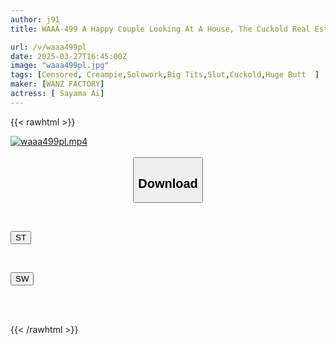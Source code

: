 ```yaml
---
author: j91
title: WAAA-499 A Happy Couple Looking At A House, The Cuckold Real Estate Lady Ai Sayama Brings The Dick Of The Happy Couple To An Immediate Creampie With Her Plump Body, Big Ass And Big Tits

url: /v/waaa499pl
date: 2025-03-27T16:45:00Z
image: "waaa499pl.jpg"
tags: [Censored, Creampie,Solowork,Big Tits,Slut,Cuckold,Huge Butt	]
maker: [WANZ FACTORY]
actress: [ Sayama Ai]
---
```



{{< rawhtml >}}

<div class="video" data-videoid="eo8412v3mZfme1">
    <a href="javascript:;">
        <img src="/v/waaa499pl/waaa499pl.jpg" width="WIDTH" height="HEIGHT" alt="waaa499pl.mp4" loading="lazy">
    </a>
</div>

<script type="text/javascript" src="https://j91.asia/asset/on-demand-st.js"></script>

<br>
  <link rel="stylesheet" href="https://j91.asia/asset/bs5.css">
  
  <center>
  <button class="btn btn-primary" type="button" data-bs-toggle="collapse" data-bs-target=".multi-collapse" aria-expanded="false" aria-controls="multiCollapseExample1 multiCollapseExample2"><h2>Download</h2></button></center>
</p>
<div class="row">
  <div class="col">
    <div class="collapse multi-collapse" id="multiCollapseExample1">
      <div class="card card-body">
	      	      <br>
<div class="buttons">  
<p><a href="/v/waaa499pl/st.html" target="_blank"><button class="btn-hover color-3"><i class="fa fa-download"></i> ST</button></a></p></div>
    </div>
  </div>
</div>
  <div class="col">
    <div class="collapse multi-collapse" id="multiCollapseExample2">
      <div class="card card-body">
	      <br>
<div class="buttons">
<p><a href="/v/waaa499pl/sw.html" target="_blank"><button class="btn-hover color-2"><i class="fa fa-download"></i> SW</button></a></p></div>
<br><br>
      </div>
    </div>
  </div>
</div>

{{< /rawhtml >}}